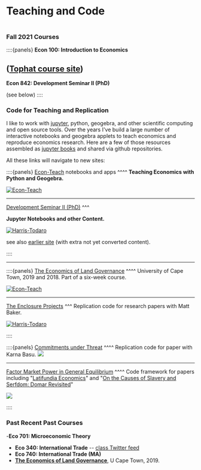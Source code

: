 # Teaching and Code

```{contents}
```
 
 ### Fall 2021 Courses
 
::::{panels}
**Econ 100: Introduction to Economics**

([Tophat course site](https://app.tophat.com/e/975233))
---
**Econ 842: Development Seminar II (PhD)**

(see below)
::::



### Code for Teaching and Replication

I like to work with [jupyter](https://jupyter.org), python, geogebra, and other scientific computing and open source tools. Over the years I've build a large number of interactive notebooks and geogebra applets to teach economics and reproduce economics research.  Here are a few of those resources assembled as [jupyter books](https://jupyterbook.org) and shared via github repositories.

All these links will navigate to new sites:

::::{panels}
[Econ-Teach](https://jhconning.github.io/Econ-Teach/) notebooks and apps 
^^^^
**Teaching Economics with Python and Geogebra.**

[![Econ-Teach](econ_teach.png)](https://jhconning.github.io/Econ-Teach) 

---
[Development Seminar II (PhD)](https://jhconning.github.io/DevII) 
^^^

**Jupyter Notebooks and other Content.**

[![Harris-Todaro](HarrisTodaro_25_1.png)](https://jhconning.github.io/DevII) 

see also [earlier site](https://dev-ii-seminar.readthedocs.io/en/latest/) (with extra not yet converted content). 

::::

---

::::{panels}
[The Economics of Land Governance](https://github.com/jhconning/land_uct_2019) 
^^^^
University of Cape Town, 2019 and 2018. Part of a six-week course.

[![Econ-Teach](uctland.png)](https://github.com/jhconning/land_uct_2019) 

---
[The Enclosure Projects](https://jhconning.github.io/enclosure_book/)
^^^
Replication code for research papers with Matt Baker.

[![Harris-Todaro](nash_eq.png)](https://jhconning.github.io/enclosure_book/) 

::::

::::{panels}
[Commitments under Threat](https://jhconning.github.io/commitments/)
^^^^
Replication code for paper with Karna Basu.
[![](RPconstraint.gif)](https://jhconning.github.io/commitments/)

---
[Factor Market Power in General Equilibrium](https://github.com/jhconning/geqfarm)
^^^^
Code framework for papers including "[Latifundia Economics](https://drive.google.com/file/d/1-9--pUqo_ppfc8E-SQn9ElJRUYIw-X2p/view?usp=sharing)" and "[On the Causes of Slavery and Serfdom: Domar Revisited](https://drive.google.com/file/d/1EZZJdDASDdlpFHRbnSXL9aohyl5V0Q7z/view?usp=sharing)"

[![](latifundia.png)](https://github.com/jhconning/geqfarm)

::::


### Past Recent Past Courses
-**Eco 701: Microeconomic Theory**
- **Eco 340: International Trade** --  [class Twitter feed](https://twitter.com/HCtrades)  
- **Eco 740: International Trade (MA)**
- **[The Economics of Land Governance](https://github.com/jhconning/land_uct_2019)**, U Cape Town, 2019.



